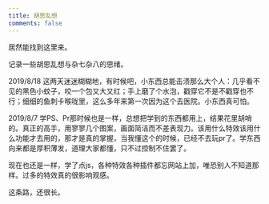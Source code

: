 ```yaml
---
title: 胡思乱想
comments: false
---
```

<script>
	alert("恭喜你发现了彩蛋！");
</script>

居然能找到这里来。

记录一些胡思乱想与杂七杂八的思绪。

2019/8/18
这两天迷迷糊糊地，有时候吧，小东西总能击溃那么大个人：几乎看不见的黑色小蚊子，咬一个包又大又红；手上磨了个水泡，戳穿它不是不戳穿也不行；细细的鱼刺卡喉咙里，这么多年来第一次因为这个去医院。小东西真可怕。

2019/8/7
学PS、Pr那时候也是一样，总想把学到的东西都用上，结果花里胡哨的。真正的高手，用寥寥几个图案，画面简洁而不差表现力。该用什么特效该用什么功能才去用的，那才是真的掌握，当我懂这个的时候，已经不去玩pr了。学东西向来都是厚积薄发，道理大家都懂，只不过控制不住罢了。

现在也还是一样，学了点js，各种特效各种插件都忘网站上加，唯恐别人不知道那样。过多的特效真的很影响观感。

这条路，还很长。